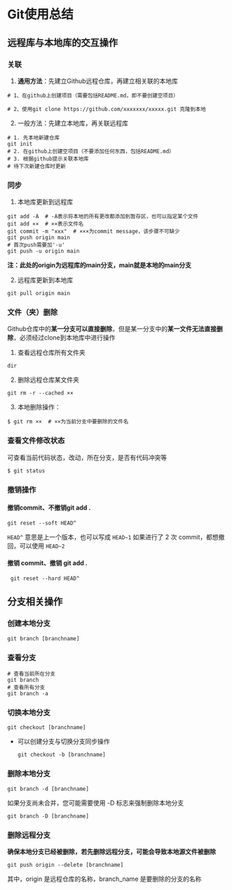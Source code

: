 # Git使用总结

## 远程库与本地库的交互操作

### 关联

1. **通用方法**：先建立Github远程仓库，再建立相关联的本地库

```
# 1、在github上创建项目（需要包括README.md，即不要创建空项目）

# 2、使用git clone https://github.com/xxxxxxx/xxxxx.git 克隆到本地
```

2. 一般方法：先建立本地库，再关联远程库

```
# 1. 先本地新建仓库
git init
# 2. 在github上创建空项目（不要添加任何东西，包括README.md）
# 3. 根据github提示关联本地库
# 待下次新建仓库时更新
```

### 同步

1. 本地库更新到远程库

```
git add -A  # -A表示将本地的所有更改都添加到暂存区，也可以指定某个文件
git add ××  # ××表示文件名
git commit -m "xxx"  # ×××为commit message，该步骤不可缺少   
git push origin main
# 首次push需要加'-u'
git push -u origin main
```

**注：此处的origin为远程库的main分支，main就是本地的main分支**

2. 远程库更新到本地库

```
git pull origin main
```



### 文件（夹）删除

Github仓库中的**某一分支可以直接删除**，但是某一分支中的**某一文件无法直接删除**，必须经过clone到本地库中进行操作

1. 查看远程仓库所有文件夹

```
dir
```

2. 删除远程仓库某文件夹

```
git rm -r --cached ××
```

3. 本地删除操作：

```
$ git rm ××  # ××为当前分支中要删除的文件名
```



### 查看文件修改状态

可查看当前代码状态，改动，所在分支，是否有代码冲突等

```
$ git status
```



### 撤销操作

#### 撤销commit、不撤销git add .

```
git reset --soft HEAD^
```

`HEAD^` 意思是上一个版本，也可以写成 `HEAD~1`
如果进行了 2 次 commit，都想撤回，可以使用 `HEAD~2`



#### 撤销 commit、撤销 git add .

```
 git reset --hard HEAD^
```



## 分支相关操作

### 创建本地分支

```
git branch [branchname]
```



### 查看分支

```
# 查看当前所在分支
git branch
# 查看所有分支
git branch -a
```



### 切换本地分支

```
git checkout [branchname]
```

- 可以创建分支与切换分支同步操作

  ```
  git checkout -b [branchname]
  ```



### 删除本地分支

```
git branch -d [branchname]
```

如果分支尚未合并，您可能需要使用 -D 标志来强制删除本地分支

```
git branch -D [branchname]
```



### 删除远程分支

**确保本地分支已经被删除，若先删除远程分支，可能会导致本地源文件被删除**

```
git push origin --delete [branchname]
```

其中，origin 是远程仓库的名称，branch_name 是要删除的分支的名称
